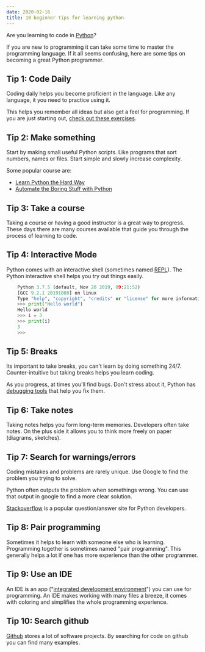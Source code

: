 ```yaml
---
date: 2020-02-16
title: 10 beginner tips for learning python
---
```

Are you learning to code in <a href="https://python.org">Python</a>? 

If you are new to programming it can take some time to master the programming language. If it all seems confusing, here are some tips on becoming a great Python programmer.

## Tip 1: Code Daily

Coding daily helps you become proficient in the language. Like any language, it you need to practice using it.

This helps you remember all ideas but also get a feel for programming. If you are just starting out, <a href="https://pythonbasics.org/exercises/">check out these exercises</a>.

## Tip 2: Make something

Start by making small useful Python scripts. Like programs that sort numbers, names or files. Start simple and slowly increase complexity.

Some popular course are:

* <a href="https://learnpythonthehardway.org/python3/">Learn Python the Hard Way</a>
* <a href="https://automatetheboringstuff.com/">Automate the Boring Stuff with Python</a>

## Tip 3: Take a course

Taking a course or having a good instructor is a great way to progress. These days there are many courses available that guide you through the process of learning to code.

## Tip 4: Interactive Mode

Python comes with an interactive shell (sometimes named <a href="https://pythonprogramminglanguage.com/repl/">REPL</a>). The Python interactive shell helps you try out things easily.

```python
    Python 3.7.5 (default, Nov 20 2019, 09:21:52) 
    [GCC 9.2.1 20191008] on linux
    Type "help", "copyright", "credits" or "license" for more information.
    >>> print("Hello world")
    Hello world
    >>> i = 3
    >>> print(i)
    3
    >>> 
```

## Tip 5: Breaks

Its important to take breaks, you can't learn by doing something 24/7. Counter-intuitive but taking breaks helps you learn coding.

As you progress, at times you'll find bugs. Don't stress about it, Python has <a href="https://pythonspot.com/python-debugging/">debugging tools</a> that help you fix them.

## Tip 6: Take notes

Taking notes helps you form long-term memories. Developers often take notes. On the plus side it allows you to think more freely on paper (diagrams, sketches).

## Tip 7: Search for warnings/errors

Coding mistakes and problems are rarely unique. Use Google to find the problem you trying to solve. 

Python often outputs the problem when somethings wrong. You can use that output in google to find a more clear solution.

<a href="https://stackoverflow.com">Stackoverflow</a> is a popular question/answer site for Python developers.

## Tip 8: Pair programming

Sometimes it helps to learn with someone else who is learning. Programming together is sometimes named "pair programming". This generally helps a lot if one has more experience than the other programmer.

## Tip 9: Use an IDE

An IDE is an app ("<a href="https://pythonbasics.org/getting-started/#PythonIDE">integrated development environment</a>") you can use for programming. An IDE makes working with many files a breeze, it comes with coloring and simplifies the whole programming experience.

## Tip 10: Search github

<a href="https://github.com">Github</a> stores a lot of software projects. By searching for code on github you can find many examples.


